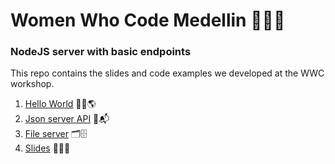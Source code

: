 # Women Who Code Medellin 👩🏻‍💻

### NodeJS server with basic endpoints
This repo contains the slides and code examples we developed at the WWC workshop.

1. [Hello World](hello-world.js) 👋🏼🌎
2. [Json server API](http-json-server.js) 📮📬
3. [File server](http-file-server.js) 🗂🗄
4. [Slides](May-WWC-AnyRuiz.pdf) 👩🏻‍🏫

